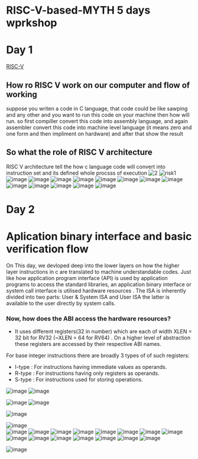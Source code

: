 # RISC-V-based-MYTH 5 days wprkshop
# Day 1
[RISC-V](https://www.synopsys.com/glossary/what-is-risc-v.html#:~:text=What%20are%20the%20benefits%20of,facilitating%20faster%20time%20to%20market.)
## How ro RISC V work on our computer and flow of working
suppose you writen a code in C language, that code could be like sawping and any other and you want to run this code on your machine then how will run. so first compiller convert this code into assembly language, and again assembler convert this code into machine level language (it means zero and one form and then impliment on hardware) and after that show the result 
## So what the role of RISC V architecture
RISC V architecture tell the how c language code will convert into instruction set and its defined whole procsss of execution
![2](https://github.com/is22mtech14003/RISC---V-based-MYTH-5-days-wprkshop/assets/120499567/739397e4-defe-4da9-9268-b8f534f58e43)
![risk1](https://github.com/is22mtech14003/RISC---V-based-MYTH-5-days-wprkshop/assets/120499567/8835cd9b-48c5-4fbc-b8a6-126c27f1b3ba)
![image](https://github.com/is22mtech14003/RISC---V-based-MYTH-5-days-wprkshop/assets/120499567/dbc64531-3f18-40dd-a037-7e3852ec2ae0)
![image](https://github.com/is22mtech14003/RISC---V-based-MYTH-5-days-wprkshop/assets/120499567/c74f3c01-bf0c-474d-a184-ca1a75f45e33)
![image](https://github.com/is22mtech14003/RISC---V-based-MYTH-5-days-wprkshop/assets/120499567/498299ee-7a3d-48fd-a4d5-d8751d551a2d)
![image](https://github.com/is22mtech14003/RISC---V-based-MYTH-5-days-wprkshop/assets/120499567/f7829d4b-6dcf-452e-85ef-82a3e913b3e0)
![image](https://github.com/is22mtech14003/RISC---V-based-MYTH-5-days-wprkshop/assets/120499567/d8ea4cbe-2acc-455b-9d8d-714b46911d50)
![image](https://github.com/is22mtech14003/RISC---V-based-MYTH-5-days-wprkshop/assets/120499567/1e23819d-fa2b-40e8-9f5f-9759d1ffa22c)
![image](https://github.com/is22mtech14003/RISC---V-based-MYTH-5-days-wprkshop/assets/120499567/b0c65a65-f212-4457-a6e3-5654baccadb2)
![image](https://github.com/is22mtech14003/RISC---V-based-MYTH-5-days-wprkshop/assets/120499567/a4b895eb-42c6-41ee-8689-c7b5135fbd16)
![image](https://github.com/is22mtech14003/RISC---V-based-MYTH-5-days-wprkshop/assets/120499567/0e1e6382-55f6-4e67-b9c7-0802b0e10f09)
![image](https://github.com/is22mtech14003/RISC---V-based-MYTH-5-days-wprkshop/assets/120499567/74d72ef1-cc4a-4eec-b4bb-7bdd4a758eec)
![image](https://github.com/is22mtech14003/RISC---V-based-MYTH-5-days-wprkshop/assets/120499567/14b2d24e-413c-4faf-8fe7-1231118db91c)
![image](https://github.com/is22mtech14003/RISC---V-based-MYTH-5-days-wprkshop/assets/120499567/6832477a-d07a-4d4f-8c63-f444baa1fe57)
![image](https://github.com/is22mtech14003/RISC---V-based-MYTH-5-days-wprkshop/assets/120499567/d5a1094e-7b66-4740-ba95-fa272e044cc8)

# Day 2

# Aplication binary interface and basic verification flow

On This day, we devloped deep into the lower layers on how the higher layer instructions in c are translated to machine understandable codes. Just like how application program interface (API) is used by application programs to access the standard libraries, an application binary interface or system call interface is utilised hardware resources . The ISA is inherently divided into two parts: User & System ISA and User ISA the latter is available to the user directly by system calls.
### Now, how does the ABI access the hardware resources?
- It uses different registers(32 in number) which are each of width XLEN = 32 bit for RV32 (~XLEN = 64 for RV64) . On a higher level of abstraction these registers are accessed by their respective ABI names.

For base integer instructions there are broadly 3 types of of such registers:
- I-type : For instructions having immediate values as operands.
- R-type : For instructions having only registers as operands.
- S-type : For instructions used for storing operations.


![image](https://github.com/is22mtech14003/RISC---V-based-MYTH-5-days-wprkshop/assets/120499567/50f7c3e9-6763-4190-84bb-aa34bba4ca6e)
![image](https://github.com/is22mtech14003/RISC---V-based-MYTH-5-days-wprkshop/assets/120499567/8c11a442-f4f0-4762-8a8f-6e444315166a)

![image](https://github.com/is22mtech14003/RISC---V-based-MYTH-5-days-wprkshop/assets/120499567/4b2c7366-2fa7-4653-8c1f-40c35d3ddd48)
![image](https://github.com/is22mtech14003/RISC---V-based-MYTH-5-days-wprkshop/assets/120499567/2a540952-6328-4bb6-9102-3a671f6c4112)

![image](https://github.com/is22mtech14003/RISC---V-based-MYTH-5-days-wprkshop/assets/120499567/0ff682c2-c236-43a6-aa2d-03b0f3913f74)



![image](https://github.com/is22mtech14003/RISC---V-based-MYTH-5-days-wprkshop/assets/120499567/c4620dcc-f73c-4497-a13c-108afc586378)     
![image](https://github.com/is22mtech14003/RISC---V-based-MYTH-5-days-wprkshop/assets/120499567/5eb3cc2c-b7ad-4812-af79-4b508c9971ea)
![image](https://github.com/is22mtech14003/RISC---V-based-MYTH-5-days-wprkshop/assets/120499567/8d35677f-56cb-4582-ada2-89ed1ef15fd0)
![image](https://github.com/is22mtech14003/RISC---V-based-MYTH-5-days-wprkshop/assets/120499567/025c84d3-d7d1-4dad-a542-8d9fdb2fadfe)
![image](https://github.com/is22mtech14003/RISC---V-based-MYTH-5-days-wprkshop/assets/120499567/e7275461-a620-43be-b804-e3ca63be8f2e)
![image](https://github.com/is22mtech14003/RISC---V-based-MYTH-5-days-wprkshop/assets/120499567/8312e6d6-ac28-49c3-9a6e-d84da2efb15d)
![image](https://github.com/is22mtech14003/RISC---V-based-MYTH-5-days-wprkshop/assets/120499567/7a9540b5-d09a-40c6-8854-65f6415fd228)
![image](https://github.com/is22mtech14003/RISC---V-based-MYTH-5-days-wprkshop/assets/120499567/2e56d089-26c5-4253-b822-6b2f42cbec1b)
![image](https://github.com/is22mtech14003/RISC---V-based-MYTH-5-days-wprkshop/assets/120499567/60937ec3-42bd-4374-93b1-ff0c1554f78e)
![image](https://github.com/is22mtech14003/RISC---V-based-MYTH-5-days-wprkshop/assets/120499567/2fbea364-cb67-4594-8e11-5c7c40856569)
![image](https://github.com/is22mtech14003/RISC---V-based-MYTH-5-days-wprkshop/assets/120499567/a68bdb5a-7826-4c0f-82b8-ebd64c0e7eaf)
![image](https://github.com/is22mtech14003/RISC---V-based-MYTH-5-days-wprkshop/assets/120499567/0e1d8420-451a-4611-87c2-44be1209f5a5)
![image](https://github.com/is22mtech14003/RISC---V-based-MYTH-5-days-wprkshop/assets/120499567/969ec64c-c9e6-4c7e-a56d-7ffc5125bfe5)
![image](https://github.com/is22mtech14003/RISC---V-based-MYTH-5-days-wprkshop/assets/120499567/92fe9899-8dc6-42e0-b740-39fc99320b3c)
![image](https://github.com/is22mtech14003/RISC---V-based-MYTH-5-days-wprkshop/assets/120499567/7a7e05bf-8e11-4c5c-aa05-b05765548053)
![image](https://github.com/is22mtech14003/RISC---V-based-MYTH-5-days-wprkshop/assets/120499567/12171d55-81c3-4942-b389-e21212bf34be)

![image](https://github.com/is22mtech14003/RISC---V-based-MYTH-5-days-wprkshop/assets/120499567/187bdab9-6ee3-4409-9c5e-2938fe5d6fa9)



